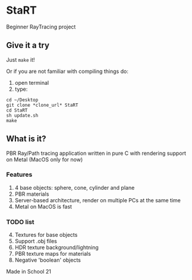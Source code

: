 # StaRT
Beginner RayTracing project

## Give it a try
Just `make` it!

Or if you are not familiar with compiling things do:
1) open terminal
2) type:
```
cd ~/Desktop
git clone *clone_url* StaRT
cd StaRT
sh update.sh
make
```

## What is it?
PBR Ray/Path tracing application written in pure C with rendering support on Metal (MacOS only for now)

### Features
1) 4 base objects: sphere, cone, cylinder and plane
2) PBR materials
3) Server-based architecture, render on multiple PCs at the same time
4) Metal on MacOS is fast

### TODO list
4) Textures for base objects
5) Support .obj files
6) HDR texture background/lightning
7) PBR texture maps for materials
8) Negative 'boolean' objects

Made in School 21
